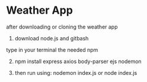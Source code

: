 # Weather App

after downloading or cloning the weather app

1. download node.js and gitbash

type in your terminal the needed npm

2. npm install express axios body-parser ejs nodemon

3. then run using: 
nodemon index.js
or
node index.js
